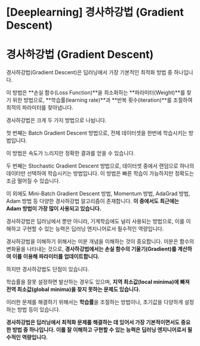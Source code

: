 # [Deeplearning] 경사하강법 (Gradient Descent)

# 경사하강법 (Gradient Descent)

경사하강법(Gradient Descent)은 딥러닝에서 가장 기본적인 최적화 방법 중 하나입니다. 

이 방법은 **손실 함수(Loss Function)**을 최소화하는 **파라미터(Weight)**를 찾기 위한 방법으로, **학습률(learning rate)**과 **반복 횟수(iteration)**를 조절하여 최적의 파라미터를 찾아냅니다.

경사하강법은 크게 두 가지 방법으로 나뉩니다. 

첫 번째는 Batch Gradient Descent 방법으로, 전체 데이터셋을 한번에 학습시키는 방법입니다. 

이 방법은 속도가 느리지만 정확한 결과를 얻을 수 있습니다. 

두 번째는 Stochastic Gradient Descent 방법으로, 데이터셋 중에서 랜덤으로 하나의 데이터만 선택하여 학습시키는 방법입니다. 이 방법은 빠른 학습이 가능하지만 정확도는 조금 떨어질 수 있습니다.

이 외에도 Mini-Batch Gradient Descent 방법, Momentum 방법, AdaGrad 방법, Adam 방법 등 다양한 경사하강법 알고리즘이 존재합니다. **이 중에서도 최근에는 Adam 방법이 가장 많이 사용되고 있습니다.**

경사하강법은 딥러닝에서 뿐만 아니라, 기계학습에도 널리 사용되는 방법으로, 이를 이해하고 구현할 수 있는 능력은 딥러닝 엔지니어로서 필수적인 역량입니다.

경사하강법을 이해하기 위해서는 미분 개념을 이해하는 것이 중요합니다. 미분은 함수의 변화율을 나타내는 것으로, **경사하강법에서는 손실 함수의 기울기(Gradient)를 계산하여 이를 이용해 파라미터를 업데이트합니다.**

하지만 경사하강법도 단점이 있습니다. 

학습률을 잘못 설정하면 발산하는 경우도 있으며, **지역 최소값(local minima)에 빠져 전역 최소값(global minima)을 찾지 못하는 문제도 있습니다.** 

이러한 문제를 해결하기 위해서는 **학습률**을 조절하는 방법이나, 초기값을 다양하게 설정하는 방법 등이 있습니다.

**경사하강법은 딥러닝에서 최적화 문제를 해결하는 데 있어서 가장 기본적이면서도 중요한 방법 중 하나입니다. 이를 잘 이해하고 구현할 수 있는 능력은 딥러닝 엔지니어로서 필수적인 역량입니다.**